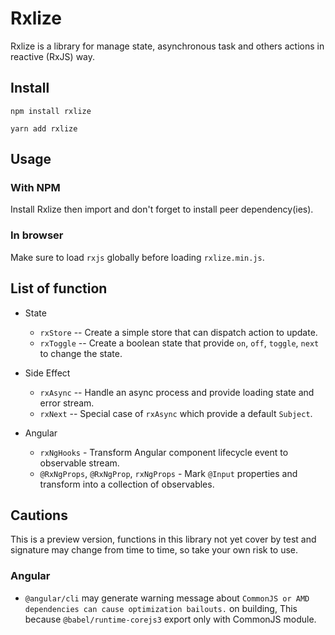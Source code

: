 # Rxlize

Rxlize is a library for manage state, asynchronous task and others actions in reactive (RxJS) way.

## Install

```
npm install rxlize
```

```
yarn add rxlize
```

## Usage

### With NPM

Install Rxlize then import and don't forget to install peer dependency(ies).

### In browser

Make sure to load `rxjs` globally before loading `rxlize.min.js`.

## List of function

- State

  - `rxStore` -- Create a simple store that can dispatch action to update.
  - `rxToggle` -- Create a boolean state that provide `on`, `off`, `toggle`, `next` to change the state.

- Side Effect

  - `rxAsync` -- Handle an async process and provide loading state and error stream.
  - `rxNext` -- Special case of `rxAsync` which provide a default `Subject`.

- Angular
  - `rxNgHooks` - Transform Angular component lifecycle event to observable stream.
  - `@RxNgProps`, `@RxNgProp`, `rxNgProps` - Mark `@Input` properties and transform into a collection of observables.

## Cautions

This is a preview version, functions in this library not yet cover by test and signature may change from time to time, so take your own risk to use.

### Angular

- `@angular/cli` may generate warning message about `CommonJS or AMD dependencies can cause optimization bailouts.` on building, This because `@babel/runtime-corejs3` export only with CommonJS module.

